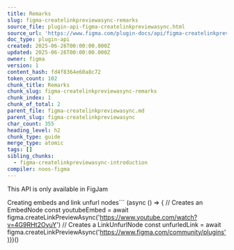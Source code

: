 ```yaml
---
title: Remarks
slug: figma-createlinkpreviewasync-remarks
source_file: plugin-api-figma-createlinkpreviewasync.html
source_url: 'https://www.figma.com/plugin-docs/api/figma-createlinkpreviewasync/'
doc_type: plugin-api
created: 2025-06-26T00:00:00.000Z
updated: 2025-06-26T00:00:00.000Z
owner: figma
version: 1
content_hash: fd4f8364e60a8c72
token_count: 102
chunk_title: Remarks
chunk_slug: figma-createlinkpreviewasync-remarks
chunk_index: 1
chunk_of_total: 2
parent_file: figma-createlinkpreviewasync.md
parent_slug: figma-createlinkpreviewasync
char_count: 355
heading_level: h2
chunk_type: guide
merge_type: atomic
tags: []
sibling_chunks:
  - figma-createlinkpreviewasync-introduction
compiler: noos-figma
---
```


This API is only available in FigJam

Creating embeds and link unfurl nodes```
(async () => { // Creates an EmbedNode const youtubeEmbed = await figma.createLinkPreviewAsync('https://www.youtube.com/watch?v=4G9RHt2OyuY') // Creates a LinkUnfurlNode const unfurledLink = await figma.createLinkPreviewAsync('https://www.figma.com/community/plugins')})()
```
